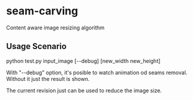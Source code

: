 # seam-carving
Content aware image resizing algorithm

## Usage Scenario

python test.py input_image [--debug] [new_width new_height]

With "--debug" option, it's posible to watch animation od seams removal. Without it just the result is shown.

The current revision just can be used to reduce the image size.
